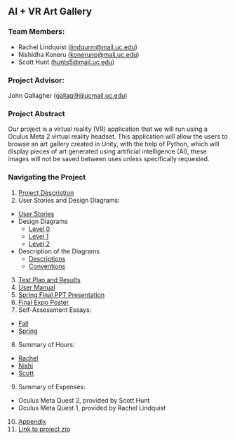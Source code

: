 ## AI + VR Art Gallery

### Team Members:
* Rachel Lindquist (lindqurm@mail.uc.edu)
* Nishidha Koneru (konerunp@mail.uc.edu) 
* Scott Hunt (hunts5@mail.uc.edu)

### Project Advisor:
John Gallagher (gallagj9@ucmail.uc.edu)

### Project Abstract
Our project is a virtual reality (VR) application that we will run using a Oculus Meta 2 virtual reality headset. This application will allow the users to browse an art gallery created in Unity, with the help of Python, which will display pieces of art generated using artificial intelligence (AI), these images will not be saved between uses unless specifically requested.


### Navigating the Project
1. [Project Description](https://github.com/nishikoneru/CSSeniorDesignProject/blob/main/Project-Description.md)
2. User Stories and Design Diagrams:
  * [User Stories](https://github.com/nishikoneru/CSSeniorDesignProject/blob/main/User_Stories.md)
  * Design Diagrams
    * [Level 0](https://github.com/nishikoneru/CSSeniorDesignProject/blob/main/Design_Diagrams/D0.png)
    * [Level 1](https://github.com/nishikoneru/CSSeniorDesignProject/blob/main/Design_Diagrams/D1.png)
    * [Level 2](https://github.com/nishikoneru/CSSeniorDesignProject/blob/main/Design_Diagrams/D2.png)
  * Description of the Diagrams
    * [Descriptions](https://github.com/nishikoneru/CSSeniorDesignProject/blob/main/Design_Diagrams/Diagram_Descriptions.txt)
    * [Conventions](https://github.com/nishikoneru/CSSeniorDesignProject/blob/main/Design_Diagrams/Diagram_Conventions.md)
3. [Test Plan and Results](https://github.com/nishikoneru/CSSeniorDesignProject/blob/main/SeniorProjectTestPlan.pdf)
4. [User Manual](https://rachellindquist.github.io/SeniorProjectSite/)
5. [Spring Final PPT Presentation](https://github.com/nishikoneru/CSSeniorDesignProject/blob/main/Senior%20Design%20Project%20Presentation%20Slides.pptx)
6. [Final Expo Poster](https://github.com/nishikoneru/CSSeniorDesignProject/blob/main/Expo%20Poster.pdf)
7. Self-Assessment Essays:
  * [Fall](https://github.com/nishikoneru/CSSeniorDesignProject/blob/main/HWEssays/Constraint_Essay.md)
  * [Spring]()
8. Summary of Hours:
  * [Rachel](https://github.com/nishikoneru/CSSeniorDesignProject/blob/main/hours/RachelHours.txt)
  * [Nishi]()
  * [Scott]()
9. Summary of Expenses:
  * Oculus Meta Quest 2, provided by Scott Hunt
  * Oculus Meta Quest 1, provided by Rachel Lindquist
10. [Appendix](https://github.com/nishikoneru/CSSeniorDesignProject/blob/main/Appendix.md)
11. [Link to project zip](https://mailuc-my.sharepoint.com/:v:/r/personal/lindqurm_mail_uc_edu/Documents/Project2Demo.mp4?csf=1&web=1&e=XAx6hv)
